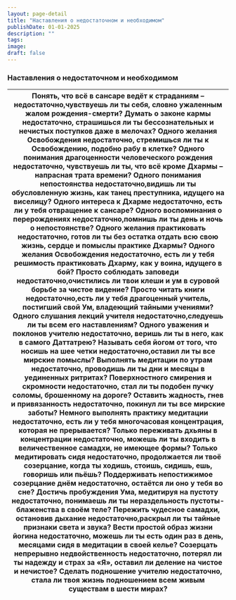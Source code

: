 ```yaml
---
layout: page-detail
title: "Наставления о недостаточном и необходимом"
publishDate: 01-01-2025
description: ""
tags:
image:
draft: false
---
```


### Наставления о недостаточном и необходимом

| Понять, что всё в сансаре ведёт к страданиям – недостаточно,чувствуешь ли ты себя, словно ужаленным жалом рождения-смерти? Думать о законе кармы недостаточно, страшишься ли ты бессознательных и нечистых поступков даже в мелочах? Одного желания Освобождения недостаточно, стремишься ли ты к Освобождению, подобно рабу в клетке? Одного понимания драгоценности человеческого рождения недостаточно, чувствуешь ли ты, что всё кроме Дхармы – напрасная трата времени? Одного понимания непостоянства недостаточно,видишь ли ты обусловленную жизнь, как танец преступника, идущего на виселицу? Одного интереса к Дхарме недостаточно, есть ли у тебя отвращение к сансаре? Одного воспоминания о перерождениях недостаточно,помнишь ли ты день и ночь о непостоянстве? Одного желания практиковать недостаточно, готов ли ты без остатка отдать всю свою жизнь, сердце и помыслы практике Дхармы? Одного желания Освобождения недостаточно, есть ли у тебя решимость практиковать Дхарму, как у воина, идущего в бой? Просто соблюдать заповеди недостаточно,очистились ли твои клеши и ум в суровой борьбе за чистое видение? Просто читать книги недостаточно,есть ли у тебя драгоценный учитель, постигший свой Ум, владеющий тайными учениями? Одного слушания лекций учителя недостаточно,следуешь ли ты всем его наставлениям? Одного уважения и поклонов учителю недостаточно, веришь ли ты в него, как в самого Даттатрею? Называть себя йогом от того, что носишь на шее четки недостаточно,оставил ли ты все мирские помыслы? Выполнять медитации по утрам недостаточно, проводишь ли ты дни и месяцы в уединенных ритритах? Поверхностного смирения и скромности недостаточно, стал ли ты подобен пучку соломы, брошенному на дороге? Оставить жадность, гнев и привязанность недостаточно, покинул ли ты все мирские заботы? Немного выполнять практику медитации недостаточно, есть ли у тебя многочасовая концентрация, которая не прерывается? Только переживать дхьяны в концентрации недостаточно, можешь ли ты входить в величественное самадхи, не имеющее формы? Только медитировать сидя недостаточно, продолжается ли твоё созерцание, когда ты ходишь, стоишь, сидишь, ешь, говоришь или пьёшь? Поддерживать непостижимое созерцание днём недостаточно, остаётся ли оно у тебя во сне? Достичь пробуждения Ума, медитируя на пустоту недостаточно, понимаешь ли ты нераздельность пустоты-блаженства в своём теле? Пережить чудесное самадхи, остановив дыхание недостаточно,раскрыл ли ты тайные признаки света и звука? Вести простой образ жизни йогина недостаточно, можешь ли ты есть один раз в день, месяцами сидя в медитации в своей келье? Созерцать непрерывно недвойственность недостаточно, потерял ли ты надежду и страх за «Я», оставил ли деление на чистое и нечистое? Сделать подношение учителю недостаточно, стала ли твоя жизнь подношением всем живым существам в шести мирах? |
| ----------------------------------------------------------------------------------------------------------------------------------------------------------------------------------------------------------------------------------------------------------------------------------------------------------------------------------------------------------------------------------------------------------------------------------------------------------------------------------------------------------------------------------------------------------------------------------------------------------------------------------------------------------------------------------------------------------------------------------------------------------------------------------------------------------------------------------------------------------------------------------------------------------------------------------------------------------------------------------------------------------------------------------------------------------------------------------------------------------------------------------------------------------------------------------------------------------------------------------------------------------------------------------------------------------------------------------------------------------------------------------------------------------------------------------------------------------------------------------------------------------------------------------------------------------------------------------------------------------------------------------------------------------------------------------------------------------------------------------------------------------------------------------------------------------------------------------------------------------------------------------------------------------------------------------------------------------------------------------------------------------------------------------------------------------------------------------------------------------------------------------------------------------------------------------------------------------------------------------------------------------------------------------------------------------------------------------------------------------------------------------------------------------------------------------------------------------------------------------------------------------------------------------------------------------------------------------------------------------------------------------------------------------------------------------------------------------------------------------------------------------------------------------------------------------------------------------------------------------------------------------------------------------------------------------- |
  
  
